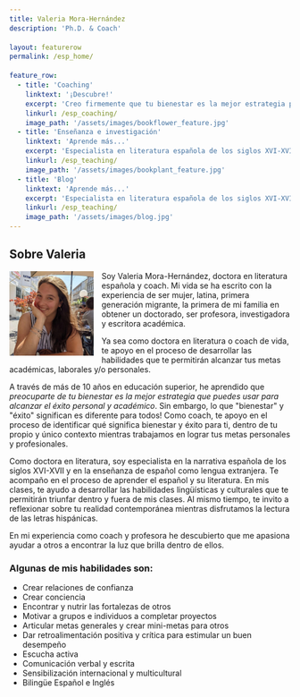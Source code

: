 ```yaml
---
title: Valeria Mora-Hernández
description: 'Ph.D. & Coach'

layout: featurerow
permalink: /esp_home/

feature_row:
  - title: 'Coaching'
    linktext: '¡Descubre!'
    excerpt: 'Creo firmemente que tu bienestar es la mejor estrategia para alcanzar el éxito en tu vida personal y profesional.' 
    linkurl: /esp_coaching/
    image_path: '/assets/images/bookflower_feature.jpg'
  - title: 'Enseñanza e investigación'
    linktext: 'Aprende más...'
    excerpt: 'Especialista en literatura española de los siglos XVI-XVII y en enseñanza del español como lengua extranjera.' 
    linkurl: /esp_teaching/
    image_path: '/assets/images/bookplant_feature.jpg'
  - title: 'Blog'
    linktext: 'Aprende más...'
    excerpt: 'Especialista en literatura española de los siglos XVI-XVII y en enseñanza del español como lengua extranjera.' 
    linkurl: /esp_teaching/
    image_path: '/assets/images/blog.jpg'
---
```

## Sobre Valeria

<img align="left" src='/assets/images/aboutphoto.jpg' width='30%' style='margin-right:1em' > Soy Valeria Mora-Hernández, doctora en literatura española y coach. Mi vida se ha escrito con la experiencia de ser mujer, latina, primera generación migrante, la primera de mi familia en obtener un doctorado, ser profesora, investigadora y escritora académica. 

Ya sea como doctora en literatura o coach de vida, te apoyo en el proceso de desarrollar las habilidades que te permitirán alcanzar tus metas académicas, laborales y/o personales.

A través de más de 10 años en educación superior, he aprendido que *preocuparte de tu bienestar es la mejor estrategia que puedes usar para alcanzar el éxito personal y académico*. Sin embargo, lo que "bienestar" y "éxito" significan es diferente para todos! Como coach, te apoyo en el proceso de identificar qué significa bienestar y éxito para ti, dentro de tu propio y único contexto mientras trabajamos en lograr tus metas personales y profesionales.

Como doctora en literatura, soy especialista en la narrativa española de los siglos XVI-XVII y en la enseñanza de español como lengua extranjera. Te acompaño en el proceso de aprender el español y su literatura. En mis clases, te ayudo a desarrollar las habilidades lingüísticas y culturales que te permitirán triunfar dentro y fuera de mis clases. Al mismo tiempo, te invito a reflexionar sobre tu realidad contemporánea mientras disfrutamos la lectura de las letras hispánicas.

En mi experiencia como coach y profesora he descubierto que me apasiona ayudar a otros a encontrar la luz que brilla dentro de ellos.

### Algunas de mis habilidades son:

- Crear relaciones de confianza
- Crear conciencia
- Encontrar y nutrir las fortalezas de otros
- Motivar a grupos e individuos a completar proyectos
- Articular metas generales y crear mini-metas para otros
- Dar retroalimentación positiva y crítica para estimular un buen desempeño
- Escucha activa
- Comunicación verbal y escrita
- Sensibilización internacional y multicultural
- Bilingüe Español e Inglés